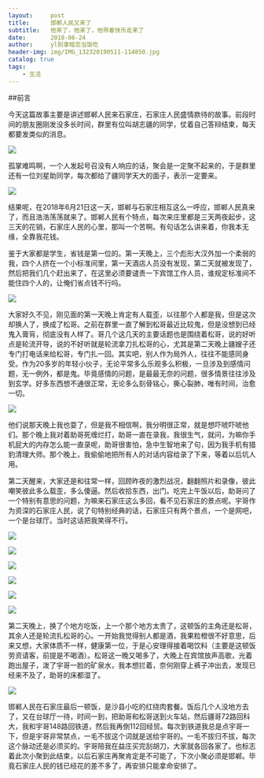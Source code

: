 ```yaml
---
layout:     post
title:      邯郸人民又来了
subtitle:   他来了，他来了，他带着快币走来了
date:       2018-06-24
author:     yl别拿暗恋当饭吃
header-img: img/IMG_132320190511-114850.jpg
catalog: true
tags:
    - 生活
---
```


##前言

今天这篇故事主要是讲述邯郸人民来石家庄，石家庄人民盛情款待的故事。前段时间的朋友圈刚发没多长时间，群里有位叫胡志疆的同学，仗着自己答辩结束，每天都要发类似的消息。

![](https://ylwanghan.github.io/img/9B870462F3D912C15ADC1DB1FD6B88D0.png)

孤掌难鸣啊，一个人发起号召没有人响应的话，聚会是一定聚不起来的，于是群里还有一位刘星助同学，每次都给了疆同学天大的面子，表示一定要来。

![](img/B6C0916883D84357EA38AC5C85E50E21.png)

结果呢，在2018年6月21日这一天，邯郸与石家庄相互这么一呼应，邯郸人民真来了，而且浩浩荡荡就来了。邯郸人民有个特点，每次来庄里都是三天两夜起步，这三天的花销，石家庄人民的心里，那叫一个苦啊。有句话怎么讲来着，你我本无缘，全靠我花钱。

鉴于大家都是学生，省钱是第一位的。第一天晚上，三个彪形大汉外加一个柔弱的我，四个人挤在一个小标准间里，第一天酒店人员没有发现，第二天就被发现了，然后把我们几个赶出来了，在这里必须要谴责一下宾馆工作人员，谁规定标准间不能住四个人的，让俺们省点钱不行吗。

![](img/IMG_1348.JPG)

大家好久不见，刚见面的第一天晚上肯定有人载歪，以往那个人都是我，但是这次却换人了，换成了松哥。之前在群里一直了解到松哥最近比较鬼，但是没想到已经鬼入膏肓，彻底没有人样了。哥几个这几天的主要话题也是围绕着松哥，说的好听点是轮流开导，说的不好听就是轮流拿刀扎松哥的心，尤其是第二天晚上疆嫂子还专门打电话来给松哥，专门扎一回。其实吧，别人作为局外人，往往不能感同身受。作为20多岁的年轻小伙子，无论平常多么乐观多么积极，一旦涉及到感情问题，无一例外，都是鬼。毕竟感情的问题，是最最无奈的问题，很多情景往往涉及到玄学。好多东西想不通很正常，无论多么刻骨铭心，撕心裂肺，唯有时间，治愈一切。

![](img/IMG_1378.JPG)

他们说那天晚上我也耍了，但是我不相信啊，我分明很正常，就是想吓唬吓唬他们。那个晚上我对着助哥死缠烂打，助哥一直在录我，我很生气，就问，为嘛你手机屁大的内存怎么能一直录呢，助哥很害怕，急中生智地来了句，因为我手机有猎豹清理大师。那个晚上，我偷偷地把所有人的对话内容给录了下来，等着以后坑人用。

第二天醒来，大家还是和往常一样，回顾昨夜的激烈战况，翻翻照片和录像，彼此嘲笑彼此多么载歪，多么傻逼。然后收拾东西，出门。吃完上午饭以后，助哥问了一个特别有意思的问题，为嘛来石家庄这么多回，看不见石家庄的景点呢。宇哥作为资深的石家庄人民，说了句特别经典的话，石家庄只有两个景点，一个是网吧，一个是台球厅。当时这话把我笑得不行。

![](img/IMG_1360.JPG)

![](img/IMG_1325.JPG)

![](img/IMG_132320190511-114850.jpg)

![](img/IMG_1324.JPG)

![](img/IMG_1335.JPG)

![](img/IMG_1337.JPG)

第二天晚上，换了个地方吃饭，上一个那个地方太贵了，这顿饭的主角还是松哥，其余人还是轮流扎松哥的心。一开始我觉得别人都是酒，我果粒橙很不好意思，后来又想，大家体质不一样，健康第一位，于是心安理得接着喝饮料（主要是这顿饭劳资请客，前提是不喝酒）。松哥这一晚又喝多了，大晚上在宾馆放声高歌，光着跑出屋子，泼了宇哥一脸的矿泉水，我本想拦着，奈何刚穿上裤子冲出去，发现已经来不及了，助哥的床都湿了。

![](img/IMG_1345.JPG)

邯郸人民在石家庄最后一顿饭，是沙县小吃的红绕肉套餐。饭后几个人没地方去了，又在台球厅一待，时间一到，把助哥和松哥送到火车站，然后疆哥72路回科大，我和宇哥148路回铁道，然后我再倒112回经贸。每次到铁道我总是点宇哥一下，但是宇哥非常禁点，一毛不拔这个词就是送给宇哥的。一毛不拔归不拔，每次这个脉动还是必须买的。宇哥陪我在益庄买完刮胡刀，大家就各回各家了。也标志着此次小聚到此结束，以后石家庄再聚肯定是不可能了，下次小聚必须是邯郸。毕竟石家庄人民的钱已经花的差不多了，再安排只能拿命安排了。